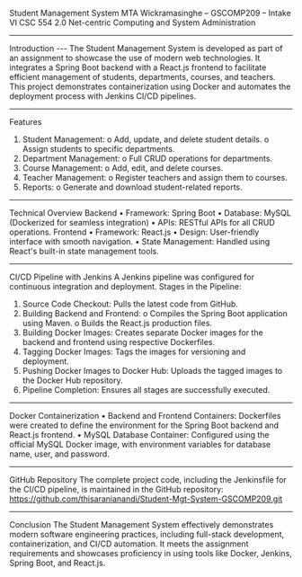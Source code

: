 Student Management System
MTA Wickramasinghe – GSCOMP209 – Intake VI
CSC 554 2.0 Net-centric Computing and System Administration
________________________________________
Introduction ---  The Student Management System is developed as part of an assignment to showcase the use of modern web technologies. It integrates a Spring Boot backend with a React.js frontend to facilitate efficient management of students, departments, courses, and teachers. This project demonstrates containerization using Docker and automates the deployment process with Jenkins CI/CD pipelines.
________________________________________
Features
1.	Student Management:
o	Add, update, and delete student details.
o	Assign students to specific departments.
2.	Department Management:
o	Full CRUD operations for departments.
3.	Course Management:
o	Add, edit, and delete courses.
4.	Teacher Management:
o	Register teachers and assign them to courses.
5.	Reports:
o	Generate and download student-related reports.
________________________________________
Technical Overview
Backend
•	Framework: Spring Boot
•	Database: MySQL (Dockerized for seamless integration)
•	APIs: RESTful APIs for all CRUD operations.
Frontend
•	Framework: React.js
•	Design: User-friendly interface with smooth navigation.
•	State Management: Handled using React's built-in state management tools.
________________________________________
CI/CD Pipeline with Jenkins
A Jenkins pipeline was configured for continuous integration and deployment.
Stages in the Pipeline:
1.	Source Code Checkout: Pulls the latest code from GitHub.
2.	Building Backend and Frontend:
o	Compiles the Spring Boot application using Maven.
o	Builds the React.js production files.
3.	Building Docker Images: Creates separate Docker images for the backend and frontend using respective Dockerfiles.
4.	Tagging Docker Images: Tags the images for versioning and deployment.
5.	Pushing Docker Images to Docker Hub: Uploads the tagged images to the Docker Hub repository.
6.	Pipeline Completion: Ensures all stages are successfully executed.
________________________________________
Docker Containerization
•	Backend and Frontend Containers:
Dockerfiles were created to define the environment for the Spring Boot backend and React.js frontend.
•	MySQL Database Container:
Configured using the official MySQL Docker image, with environment variables for database name, user, and password.
________________________________________
GitHub Repository
The complete project code, including the Jenkinsfile for the CI/CD pipeline, is maintained in the GitHub repository:
https://github.com/thisaranianandi/Student-Mgt-System-GSCOMP209.git
________________________________________
Conclusion
The Student Management System effectively demonstrates modern software engineering practices, including full-stack development, containerization, and CI/CD automation. It meets the assignment requirements and showcases proficiency in using tools like Docker, Jenkins, Spring Boot, and React.js.

